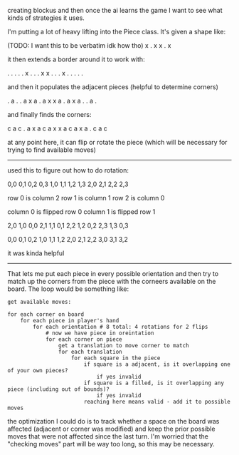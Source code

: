 creating blockus and then once the ai learns the game I want to see what kinds of strategies it uses.

I'm putting a lot of heavy lifting into the Piece class. It's given a shape like:

(TODO: I want this to be verbatim idk how tho)
x .
x x
. x

it then extends a border around it to work with:

. . . .
. x . .
. x x .
. . x .
. . . .

and then it populates the adjacent pieces (helpful to determine corners)

. a . .
a x a .
a x x a
. a x a
. . a .

and finally finds the corners:

c a c .
a x a c
a x x a
c a x a
. c a c

at any point here, it can flip or rotate the piece (which will be necessary for trying to find available moves)

---

used this to figure out how to do rotation:

0,0 0,1 0,2 0,3
1,0 1,1 1,2 1,3
2,0 2,1 2,2 2,3

row 0 is column 2
row 1 is column 1
row 2 is column 0

column 0 is flipped row 0
column 1 is flipped row 1

2,0 1,0 0,0
2,1 1,1 0,1
2,2 1,2 0,2
2,3 1,3 0,3

0,0 0,1 0,2
1,0 1,1 1,2
2,0 2,1 2,2
3,0 3,1 3,2

it was kinda helpful

---

That lets me put each piece in every possible orientation and then try to match up the corners from the piece with the corneers available on the board. The loop would be something like:

```
get available moves: 

for each corner on board
    for each piece in player's hand
        for each orientation # 8 total: 4 rotations for 2 flips
            # now we have piece in oreintation
            for each corner on piece
                get a translation to move corner to match
                for each translation
                    for each square in the piece
                        if square is a adjacent, is it overlapping one of your own pieces?
                            if yes invalid
                        if square is a filled, is it overlapping any piece (including out of bounds)?
                            if yes invalid
                        reaching here means valid - add it to possible moves
```

the optimization I could do is to track whether a space on the board was affected (adjacent or corner was modified) and keep the prior possible moves that were not affected since the last turn. I'm worried that the "checking moves" part will be way too long, so this may be necessary. 

